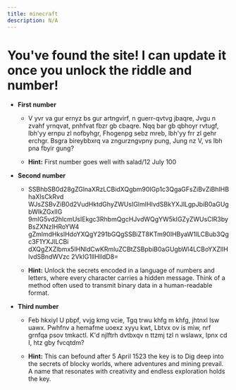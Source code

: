```yaml
---
title: minecraft
description: N/A
---
```


# You've found the site! I can update it once you unlock the riddle and number!

- **First number**

  - V yvr va gur ernyz bs gur artngvirf, n guerr-qvtvg jbaqre,
    Jvgu n zvahf yrnqvat, pnhfvat fbzr gb cbaqre.
    Nqq bar gb qbhoyr rvtugf, lbh'yy ernpu zl nofbyhgr,
    Fhogenpg sebz mreb, lbh'yy frr zl gehr erchgr.
    Bsgra bireybbxrq va zngurzngvpny pung,
    Jung nz V, vs lbh pna fbyir gung?

  - **Hint:** First number goes well with salad/12 July 100

- **Second number**

  - SSBhbSB0d28gZGlnaXRzLCBidXQgbm90IGp1c3QgaGFsZiBvZiBhIHBhaXIsCkRvd
    WJsZSBvZiB0d2VudHktdGhyZWUsIGlmIHlvdSBkYXJlLgpJbiB0aGUgbWlkZGxlIG
    9mIG5vd2hlcmUsIEkgc3RhbmQgcHJvdWQgYW5kIGZyZWUsClR3byBsZXNzIHRoYW4
    gZmlmdHksIHdoYXQgY291bGQgSSBiZT8KTm90IHByaW1lLCBub3Qgc3F1YXJlLCBi
    dXQgZXZlbmx5IHNldCwKRmluZCBtZSBpbiB0aGUgbWl4LCBoYXZlIHlvdSBndWVzc
    2VkIG1lIHlldD8=

  - **Hint:** Unlock the secrets encoded in a language of numbers and letters, where every character carries a hidden message. Think of a method often used to transmit binary data in a human-readable format.

- **Third number**

  - Feb hkxiyl U pbpf, vvjg kmg vcie,
    Tgq trwu khfg m khfg, jhtnxl lsw uawx.
    Pwhfnv a hemafme uoexz xyyu kwt,
    Lbtvx ov is miw, nrf grnfqa psov tmkactl.
    K'd njlftrh dvtbxqv n ttzmj tzl n wslawx,
    Ipnx cd I, htz gby fvcqtdm?

  - **Hint:** This can befound after 5 April 1523 the key is to Dig deep into the secrets of blocky worlds, where adventures and mining prevail. A name that resonates with creativity and endless exploration holds the key.
